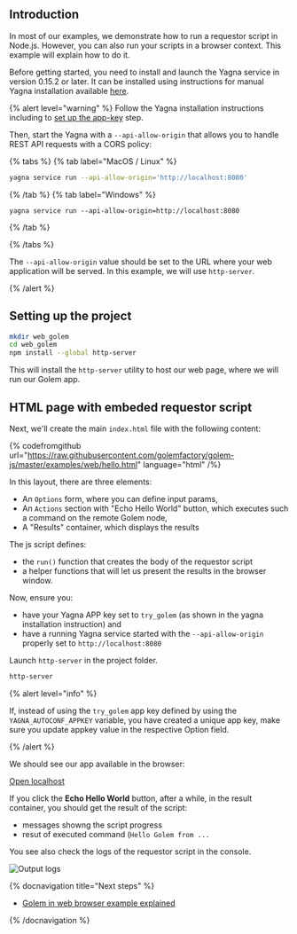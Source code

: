 ## Introduction

In most of our examples, we demonstrate how to run a requestor script in Node.js. However, you can also run your scripts in a browser context. This example will explain how to do it.

Before getting started, you need to install and launch the Yagna service in version 0.15.2 or later. It can be installed using instructions for manual Yagna installation available [here](/docs/creators/tools/yagna/yagna-installation-for-requestors).

{% alert level="warning" %}
Follow the Yagna installation instructions including to [set up the app-key](/docs/creators/tools/yagna/yagna-installation-for-requestors) step.

Then, start the Yagna with a `--api-allow-origin` that allows you to handle REST API requests with a CORS policy:

{% tabs %}
{% tab label="MacOS / Linux" %}

```bash
yagna service run --api-allow-origin='http://localhost:8080'
```

{% /tab %}
{% tab label="Windows" %}

```console
yagna service run --api-allow-origin=http://localhost:8080
```

{% /tab %}

{% /tabs %}

The `--api-allow-origin` value should be set to the URL where your web application will be served.
In this example, we will use `http-server`.

{% /alert %}

## Setting up the project

```bash
mkdir web_golem
cd web_golem
npm install --global http-server
```

This will install the `http-server` utility to host our web page, where we will run our Golem app.

## HTML page with embeded requestor script

Next, we'll create the main `index.html` file with the following content:

{% codefromgithub url="https://raw.githubusercontent.com/golemfactory/golem-js/master/examples/web/hello.html" language="html" /%}

In this layout, there are three elements:

- An `Options` form, where you can define input params,
- An `Actions` section with "Echo Hello World" button, which executes such a command on the remote Golem node,
- A "Results" container, which displays the results

The js script defines:

- the `run()` function that creates the body of the requestor script
- a helper functions that will let us present the results in the browser window.

Now, ensure you:

- have your Yagna APP key set to `try_golem` (as shown in the yagna installation instruction) and
- have a running Yagna service started with the `--api-allow-origin` properly set to `http://localhost:8080`

Launch `http-server` in the project folder.

```bash
http-server
```

{% alert level="info" %}

If, instead of using the `try_golem` app key defined by using the `YAGNA_AUTOCONF_APPKEY` variable, you have created a unique app key, make sure you update appkey value in the respective Option field.

{% /alert %}

We should see our app available in the browser:

[Open localhost](http://localhost:8080/index)

If you click the **Echo Hello World** button, after a while, in the result container, you should get the result of the script:

- messages showng the script progress
- resut of executed command (`Hello Golem from ...`

You see also check the logs of the requestor script in the console.

<!-- update screenshot -->

![Output logs](/browser_log.png)

{% docnavigation title="Next steps" %}

- [Golem in web browser example explained](/docs/creators/javascript/tutorials/running-in-browser)

{% /docnavigation %}
